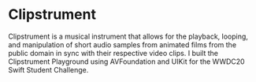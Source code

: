 # Clipstrument
Clipstrument is a musical instrument that allows for the playback, looping, and manipulation of short audio samples from animated films from the public domain in sync with their respective video clips. I built the Clipstrument Playground using AVFoundation and UIKit for the WWDC20 Swift Student Challenge.
